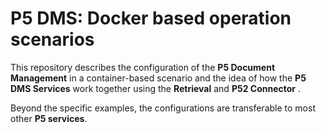 # P5 DMS: Docker based operation scenarios

This repository describes the configuration of the **P5 Document Management** in a container-based scenario and the idea of how the **P5 DMS Services** work together using the **Retrieval** and **P52 Connector** .

Beyond the specific examples, the configurations are transferable to most other **P5 services**.

